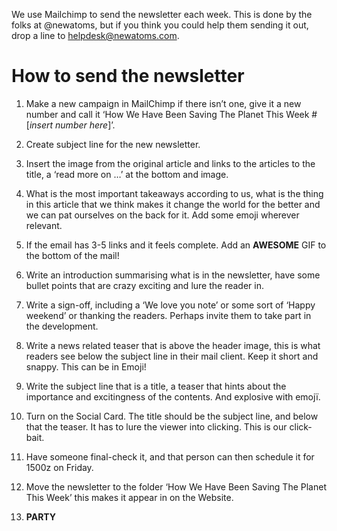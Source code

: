 ---
---

We use Mailchimp to send the newsletter each week. This is done by the folks at @newatoms, but if you think you could help them sending it out, drop a line to [helpdesk@newatoms.com](mailto:helpdesk@newatoms.com).

# How to send the newsletter

1. Make a new campaign in MailChimp if there isn’t one, give it a new number and call it ‘How We Have Been Saving The Planet This Week #[_insert number here_]’.

2. Create subject line for the new newsletter.

3. Insert the image from the original article and links to the articles to the title, a ‘read more on …’ at the bottom and image.

4. What is the most important takeaways according to us, what is the thing in this article that we think makes it change the world for the better and we can pat ourselves on the back for it. Add some emoji wherever relevant.

5. If the email has 3-5 links and it feels complete. Add an **AWESOME** GIF to the bottom of the mail!

6. Write an introduction summarising what is in the newsletter, have some bullet points that are crazy exciting and lure the reader in.

7. Write a sign-off, including a ‘We love you note’ or some sort of ‘Happy weekend’ or thanking the readers. Perhaps invite them to take part in the development.

8. Write a news related teaser that is above the header image, this is what readers see below the subject line in their mail client. Keep it short and snappy.  This can be in Emoji!

9. Write the subject line that is a title, a teaser that hints about the importance and excitingness of the contents. And explosive with emojï.

10. Turn on the Social Card. The title should be the subject line, and below that the teaser. It has to lure the viewer into clicking. This is our click-bait.

11. Have someone final-check it, and that person can then schedule it for 1500z on Friday.

12. Move the newsletter to the folder ‘How We Have Been Saving The Planet This Week’ this makes it appear in on the Website.

13. **PARTY**
